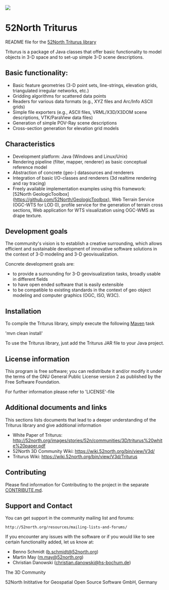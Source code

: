 ![](https://52north.org/wp-content/uploads/2016/06/logo-main.png) 
# 52North Triturus
README file for the [52North Triturus library](http://52north.org/communities/3d/triturus)

Triturus is a package of Java classes that offer basic functionality to model objects in 3-D space and to set-up simple 3-D 
scene descriptions. 

## Basic functionality:
* Basic feature geometries (3-D point sets, line-strings, elevation grids, triangulated irregular networks, etc.)
* Gridding algorithms for scattered data points
* Readers for various data formats (e.g., XYZ files and Arc/Info ASCII grids)
* Simple file exporters (e.g., ASCII files, VRML/X3D/X3DOM scene descriptions, VTK/ParaView data files)
* Generation of simple POV-Ray scene descriptions* Cross-section generation for elevation grid models 

## Characteristics
* Development platform: Java (Windows and Linux/Unix)
* Rendering pipeline (filter, mapper, renderer) as basic conceptual reference model
* Abstraction of concrete (geo-) datasources and renderers 
* Integration of basic I/O-classes and renderers (3d realtime rendering and ray tracing)* Freely available implementation examples using this framework: 
[52North GeologicToolbox] (https://github.com/52North/GeologicToolbox),
Web Terrain Service (OGC-WTS for LOD 0), profile service for the generation of terrain cross sections, Web application for 
WTS visualization using OGC-WMS as drape texture.

## Development goals
The community's vision is to establish a creative surrounding, which allows efficient and sustainable development of innovative 
software solutions in the context of 3-D modeling and 3-D geovisualization.

Concrete development goals are:
* to provide a surrounding for 3-D geovisualization tasks, broadly usable in different fields
* to have open ended software that is easily extensible
* to be compatible to existing standards in the context of geo object modeling and computer graphics (OGC, ISO, W3C).

## Installation
To compile the Triturus library, simply execute the following [Maven](http://maven.apache.org/) task 

'mvn clean install'

To use the Triturus library, just add the Triturus JAR file to your Java project.

## License information
This program is free software; you can redistribute it and/or modify it under the terms of the GNU General Public License 
version 2 as published by the Free Software Foundation.

For further information please refer to 'LICENSE'-file

## Additional documents and links
This sections lists documents that lead to a deeper understanding of the Triturus library and give additional information

* White Paper of Triturus: http://52north.org/images/stories/52n/communities/3D/triturus%20white%20paper.pdf 
* 52North 3D Community Wiki: https://wiki.52north.org/bin/view/V3d/ 
* Triturus Wiki: https://wiki.52north.org/bin/view/V3d/Triturus 

## Contributing
Please find information for Contributing to the project in the separate [CONTRIBUTE.md](CONTRIBUTE.md).

## Support and Contact
You can get support in the community mailing list and forums:

    http://52north.org/resources/mailing-lists-and-forums/

If you encounter any issues with the software or if you would like to see certain functionality added, let us know at:

 - Benno Schmidt (b.schmidt@52north.org)
 - Martin May (m.may@52north.org)
 - Christian Danowski (christian.danowski@hs-bochum.de)

The 3D Community

52North Inititative for Geospatial Open Source Software GmbH, Germany



